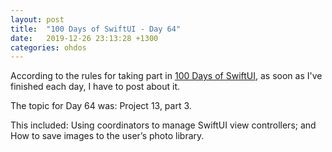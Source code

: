 ```yaml
---
layout: post
title:  "100 Days of SwiftUI - Day 64"
date:   2019-12-26 23:13:28 +1300
categories: ohdos
---
```

According to the rules for taking part in [100 Days of SwiftUI](https://www.hackingwithswift.com/100/swiftui), as soon as I've finished each day, I have to post about it.

The topic for Day 64 was: Project 13, part 3.

This included: Using coordinators to manage SwiftUI view controllers; and How to save images to the user’s photo library.
